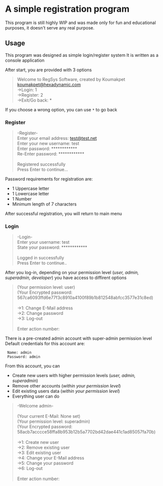 # A simple registration program
This program is still highly WIP and was made only for fun and educational purposes, it doesn't serve any real purpose.

## Usage
This program was designed as simple login/register system
It is written as a console application

After start, you are provided with 3 options

> Welcome to RegSys Software, created by Koumakpet <koumakpet@hexadynamic.com> <br>
>   ->Login:            1 <br>
>   ->Register:         2 <br>
>   ->Exit/Go back:     * <br>

If you choose a wrong option, you can use `*` to go back

### Register
> -Register- <br>
> Enter your email address: test@test.net <br>
> Enter your new username: test <br>
> Enter password: ************ <br>
> Re-Enter password: ************ <br>
> <br>
> Registered successfully <br>
> Press Enter to continue... <br>

Password requirements for registration are:
- 1 Uppercase letter
- 1 Lowercase letter
- 1 Number
- Minimum length of 7 characters

After successful registration, you will return to main menu
### Login
> -Login- <br>
> Enter your username: test <br>
> State your password: ************ <br>
>  <br>
> Logged in successfully <br>
> Press Enter to continue.. <br>

After you log-in, depending on your permission level (*user, admin, superadmin, developer*) you have access to diffirent options

> (Your permission level: user) <br>
> (Your Encrypted password: 567ca6093ffd6e77f3c8910a4100f89b1b812548abfcc3577e31c8ed) <br>
>  <br>
>  ->1: Change E-Mail address <br>
>  ->2: Change password <br>
>  ->3: Log-out <br>
>  <br>
> Enter action number: <br>

There is a pre-created admin account with super-admin permission level <br>
Default credentials for this account are:
```
 Name: admin
 Password: admin
```
From this account, you can  <br>
- Create new users with higher permission levels (*user, admin, superadmin*) <br>
- Remove other accounts (*within your permission level*) <br>
- Edit existing users data (*within your permission level*) <br>
- Everything user can do

> -Welcome admin- <br>
>  <br>
> (Your current E-Mail: None set) <br>
> (Your permission level: superadmin) <br>
> (Your Encrypted password: 58acb7acccce58ffa8b953b12b5a7702bd42dae441c1ad85057fa70b) <br>
>  <br>
>  ->1: Create new user <br>
>  ->2: Remove existing user<br>
>  ->3: Edit existing user <br>
>  ->4: Change your E-Mail address <br>
>  ->5: Change your password <br>
>  ->6: Log-out <br>
>  <br>
> Enter action number:<br>
